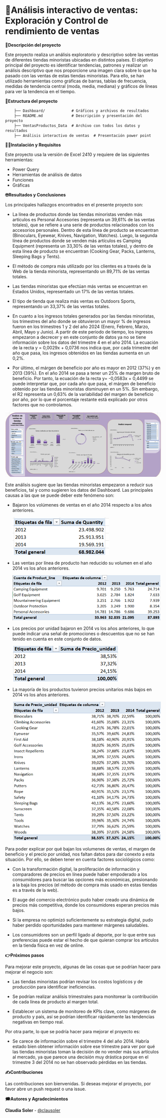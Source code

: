 # 🔎Análisis interactivo de ventas: Exploración y Control de rendimiento de ventas
 
**📃Descripción del proyecto**

Este proyecto realiza un análisis exploratorio y descriptivo sobre las ventas de diferentes tiendas minoristas ubicadas en distintos países. El objetivo principal del proyecto es identificar tendencias, patrones y realizar un análisis descriptivo que nos proporcione una imagen clara sobre lo que ha pasado con las ventas de estas tiendas minoristas. Para ello, se han utilizado herramientas como gráficas de barras, tablas de frecuencia, medidas de tendencia central (moda, media, mediana) y gráficos de líneas para ver la tendencia en el tiempo.
 
**🗼Estructura del proyecto**
 

        ├── Dashboard/            # Gráficos y archivos de resultados
        ├── README.md             # Descripción y presentación del proyecto
        ├── VentasProductos_Data  # Archivo con todos los datos y resultados
        ├── Análisis interactivo de ventas  # Presentación power point
        
        
**👩‍💻Instalación y Requisitos**
 
Este proyecto usa la versión de Excel 2410 y requiere de las siguientes herramientas:
 
- Power Query
- Herramientas de análisis de datos
- Funciones
- Gráficas
 
**🤓Resultados y Conclusiones**

Los principales hallazgos encontrados en el presente proyecto son:

- La línea de productos donde las tiendas minoristas venden más artículos es Personal Accesories (representa un 39,61% de las ventas totales), que se refiere a una serie de productos relacionados con los accesorios personales. Dentro de esta línea de producto se encuentran (Binoculars, Eyewear, Knives, Navigation, Watches). Luego, la segunda línea de productos donde se venden más artículos es Camping Equipment (representa un 33,30% de las ventas totales), y dentro de esta línea de producto se encuentran (Cooking Gear, Packs, Lanterns, Sleeping Bags y Tents).

- El método de compra más utilizado por los clientes es a través de la Web de la tienda minorista, representando un 89,71% de las ventas totales.

- Las tiendas minoristas que efectúan más ventas se encuentran en Estados Unidos, representado un 17% de las ventas totales. 

- El tipo de tienda que realiza más ventas es Outdoors Sports, representando un 33,37% de las ventas totales. 

- En cuanto a los ingresos totales generados por las tiendas minoristas, los trimestres del año donde se obtuvieron un mayor % de ingresos fueron en los trimestres 1 y 2 del año 2024 (Enero, Febrero, Marzo, Abril, Mayo y Junio). A partir de este periodo de tiempo, los ingresos empezaron a decrecer y en este conjunto de datos ya no se tiene información sobre los datos del trimestre 4 en el año 2014. La ecuación de la recta y = 0,0029x + 0,0736 nos indica que, por cada trimestre del año que pasa, los ingresos obtenidos en las tiendas aumenta en un 0,2%. 

- Por último, el márgen de beneficio por año es mayor en 2012 (37%) y en 2013 (39%). En el año 2014 se pasa a tener un 25% de margen bruto de beneficio. Por tanto, la ecuación de la recta y= -0,0583x + 0,4499 se puede interpretar que, por cada año que pasa, el márgen de beneficio obtenido por las tiendas minoristas disminuyen en un 5%. Sin embargo, el R2 representa un 0,63% de la variabilidad del margen de beneficio por año, por lo que el porcentaje restante está explicado por otros factores que no controlamos. 
 
![alt text](image.png)
 

Este análisis sugiere que las tiendas minoristas empezaron a reducir sus beneficios, tal y como sugieren los datos del Dashboard. Las principales causas a las que se puede deber este fenómeno son:
 
- Bajaron los volúmenes de ventas en el año 2014 respecto a los años anteriores.
 
  ![alt text](image-2.png)

- Las ventas por línea de producto han reducido su volumen en el año 2014 vs los años anteriores.
 
  ![alt text](image-3.png)  

- Los precios por unidad bajaron en 2014 vs los años anteriores, lo que puede indicar una señal de promociones o descuentos que no se han tenido en cuenta en este conjunto de datos.
 
  ![alt text](image-5.png)

- La mayoría de los productos tuvieron precios unitarios más bajos en 2014 vs los años anteriores.
 
  ![alt text](image-6.png)


Para poder explicar por qué bajan los volumenes de ventas, el margen de beneficio y el precio por unidad, nos faltan datos para dar conexto a esta situación. Por ello, se deben tener en cuenta factores sociológicos como:

- Con la transformación digital, la proliferación de información y comparadores de precios en línea puede haber empoderado a los consumidores para buscar las opciones más económicas, presionando a la baja los precios (el método de compra más usado en estas tiendas es a través de la web).
 
- El auge del comercio electrónico pudo haber creado una dinámica de precios más competitiva, donde los consumidores esperan precios más bajos.

- Si la empresa no optimizó suficientemente su estrategia digital, pudo haber perdido oportunidades para mantener márgenes saludables.
 
- Los consumidores son un perfil ligado al deporte, por lo que entre sus preferencias puede estar el hecho de que quieran comprar los artículos en la tienda física en vez de online.


 
**👉Próximos pasos**
 
Para mejorar este proyecto, algunas de las cosas que se podrían hacer para mejorar el negocio son:
 
- Las tiendas minoristas podrían revisar los costos logísticos y de producción para identificar ineficiencias.

- Se podrían realizar análisis trimestrales para monitorear la contribución de cada línea de producto al margen total.

- Establecer un sistema de monitoreo de KPIs clave, como márgenes de producto y país, así se podrían identificar rápidamente las tendencias negativas en tiempo real.
 
Por otra parte, lo que se podría hacer para mejorar el proyecto es:
 
- Se carece de información sobre el trimestre 4 del año 2014. Habría estado bien obtener información sobre ese trimestre para ver por qué las tiendas minoristas toman la decisión de no vender más sus artículos al mercado, ya que parece una decisión muy drástica porque en el trimestre 3 del 2014 no se han observado pérdidas en las tiendas. 

**✍️Contribuciones**
 
Las contribuciones son bienvenidas. Si deseas mejorar el proyecto, por favor abre un push request o una issue.
 
**🗯️Autores y Agradecimientos**
 
**Claudia Soler** - [@clausoler](https://github.com/clausoler/Proyecto1-DashboardExcel)
 
